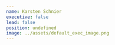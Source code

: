 ```yaml
---
name: Karsten Schnier
executive: false
lead: false
position: undefined
image: ../assets/default_exec_image.png
---
```

